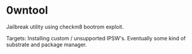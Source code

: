 # 0wntool
Jailbreak utility using checkm8 bootrom exploit.

Targets:
Installing custom / unsupported IPSW's.
Eventually some kind of substrate and package manager.
